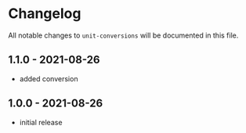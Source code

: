 # Changelog

All notable changes to `unit-conversions` will be documented in this file.

## 1.1.0 - 2021-08-26

- added conversion

## 1.0.0 - 2021-08-26

- initial release

